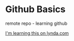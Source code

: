 Github Basics
=============

remote repo - learning github

[I'm learning this on lynda.com](http://www.lynda.com/GitHub-tutorials/Adding-README-file/162276/173458-4.html)
